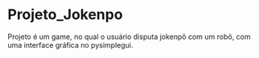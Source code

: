 # Projeto_Jokenpo
Projeto é um game, no qual o usuário disputa jokenpô com um robô, com uma interface gráfica no pysimplegui.
